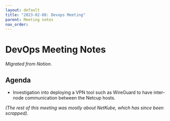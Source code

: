 ```yaml
---
layout: default
title: "2023-02-08: Devops Meeting"
parent: Meeting notes
nav_order:
---
```


# DevOps Meeting Notes

*Migrated from Notion*.

## Agenda

- Investigation into deploying a VPN tool such as WireGuard to have inter-node
  communication between the Netcup hosts.

*(The rest of this meeting was mostly about NetKube, which has since been
scrapped)*.


<!-- vim: set textwidth=80 sw=2 ts=2: -->
